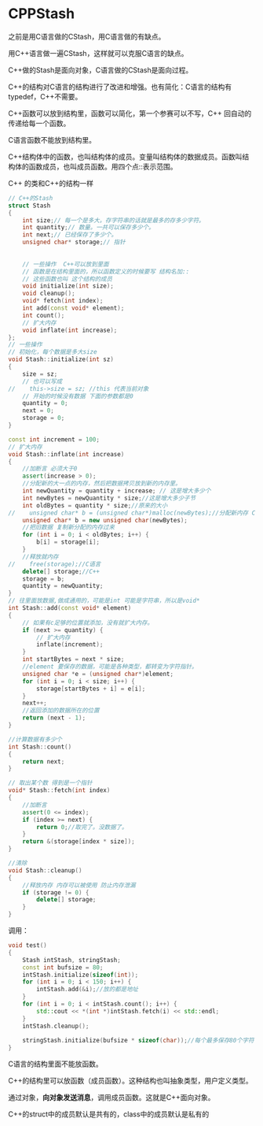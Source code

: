 # CPPStash

之前是用C语言做的CStash，用C语言做的有缺点。

用C++语言做一遍CStash，这样就可以克服C语言的缺点。

C++做的Stash是面向对象，C语言做的CStash是面向过程。

C++的结构对C语言的结构进行了改进和增强。也有简化：C语言的结构有typedef，C++不需要。

C++函数可以放到结构里，函数可以简化，第一个参赛可以不写，C++ 回自动的传递给每一个函数。

C语言函数不能放到结构里。

C++结构体中的函数，也叫结构体的成员。变量叫结构体的数据成员。函数叫结构体的函数成员，也叫成员函数。用四个点::表示范围。

C++ 的类和C++的结构一样

```c++
// C++的Stash
struct Stash
{
    int size;// 每一个是多大。存字符串的话就是最多的存多少字符。
    int quantity;// 数量。一共可以保存多少个。
    int next;// 已经保存了多少个。
    unsigned char* storage;// 指针
    
    
    // 一些操作  C++可以放到里面
    // 函数是在结构里面的，所以函数定义的时候要写 结构名加::
    // 这些函数也叫 这个结构的成员
    void initialize(int size);
    void cleanup();
    void* fetch(int index);
    int add(const void* element);
    int count();
    // 扩大内存
    void inflate(int increase);
};
// 一些操作
// 初始化，每个数据是多大size
void Stash::initialize(int sz)
{
    size = sz;
    // 也可以写成
//    this->size = sz; //this 代表当前对象
    // 开始的时候没有数据 下面的参数都是0
    quantity = 0;
    next = 0;
    storage = 0;
}

const int increment = 100;
// 扩大内存
void Stash::inflate(int increase)
{
    //加断言 必须大于0
    assert(increase > 0);
    //分配新的大一点的内存，然后把数据拷贝放到新的内存里。
    int newQuantity = quantity + increase; // 这是增大多少个
    int newBytes = newQuantity * size;//这是增大多少子节
    int oldBytes = quantity * size;//原来的大小
//    unsigned char* b = (unsigned char*)malloc(newBytes);//分配新内存 C语言的 C++使用new
    unsigned char* b = new unsigned char(newBytes);
    //把旧数据 复制新分配的内存过来
    for (int i = 0; i < oldBytes; i++) {
        b[i] = storage[i];
    }
    //释放就内存
//    free(storage);//C语言
    delete[] storage;//C++
    storage = b;
    quantity = newQuantity;
}
// 往里面放数据,做成通用的，可能是int 可能是字符串，所以是void*
int Stash::add(const void* element)
{
    // 如果有c足够的位置就添加，没有就扩大内存。
    if (next >= quantity) {
        // 扩大内存
        inflate(increment);
    }
    int startBytes = next * size;
    //element 要保存的数据，可能是各种类型，都转变为字符指针。
    unsigned char *e = (unsigned char*)element;
    for (int i = 0; i < size; i++) {
        storage[startBytes + i] = e[i];
    }
    next++;
    //返回添加的数据所在的位置
    return (next - 1);
}

//计算数据有多少个
int Stash::count()
{
    return next;
}

// 取出某个数 得到是一个指针
void* Stash::fetch(int index)
{
    //加断言
    assert(0 <= index);
    if (index >= next) {
        return 0;//取完了。没数据了。
    }
    return &(storage[index * size]);
}

//清除
void Stash::cleanup()
{
    //释放内存 内存可以被使用 防止内存泄漏
    if (storage != 0) {
        delete[] storage;
    }
}
```

调用：

```c++
void test()
{
    Stash intStash, stringStash;
    const int bufsize = 80;
    intStash.initialize(sizeof(int));
    for (int i = 0; i < 150; i++) {
        intStash.add(&i);//放的都是地址
    }
    for (int i = 0; i < intStash.count(); i++) {
        std::cout << *(int *)intStash.fetch(i) << std::endl;
    }
    intStash.cleanup();
    
    stringStash.initialize(bufsize * sizeof(char));//每个最多保存80个字符
}
```

C语言的结构里面不能放函数。

C++的结构里可以放函数（成员函数）。这种结构也叫抽象类型，用户定义类型。

通过对象，**向对象发送消息**，调用成员函数。这就是C++面向对象。

C++的struct中的成员默认是共有的，class中的成员默认是私有的